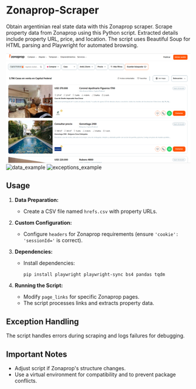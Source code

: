 # Zonaprop-Scraper
Obtain argentinian real state data with this Zonaprop scraper.
Scrape property data from Zonaprop using this Python script. Extracted details include property URL, price, and location. The script uses Beautiful Soup for HTML parsing and Playwright for automated browsing.

![script_example](https://github.com/acbouzas/Zonaprop-Scraper/blob/main/images/zonapropscreenshot.png)
![data_example]()
![exceptions_example]()


## Usage

1. **Data Preparation:**
   - Create a CSV file named `hrefs.csv` with property URLs.

2. **Custom Configuration:**
   - Configure `headers` for Zonaprop requirements (ensure `'cookie': 'sessionId='` is correct).

3. **Dependencies:**
   - Install dependencies:
     ```bash
     pip install playwright playwright-sync bs4 pandas tqdm
     ```

4. **Running the Script:**
   - Modify `page_links` for specific Zonaprop pages.
   - The script processes links and extracts property data.

## Exception Handling

The script handles errors during scraping and logs failures for debugging.

## Important Notes

- Adjust script if Zonaprop's structure changes.
- Use a virtual environment for compatibility and to prevent package conflicts.

